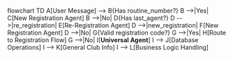 flowchart TD
    A[User Message] --> B{Has routine_number?}
    B -->|Yes| C[New Registration Agent]
    B -->|No| D{Has last_agent?}
    D -->|re_registration| E[Re-Registration Agent]
    D -->|new_registration| F[New Registration Agent]
    D -->|No| G{Valid registration code?}
    G -->|Yes| H[Route to Registration Flow]
    G -->|No| I[**Universal Agent**]
    I --> J[Database Operations]
    I --> K[General Club Info]
    I --> L[Business Logic Handling]